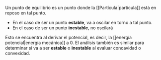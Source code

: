 
Un punto de equilibrio es un punto donde la [[Partícula|partícula]] está en reposo en tal punto. 

- En el caso de ser un punto **estable**, va a oscilar en torno a tal punto. 
- En el caso de ser un punto **inestable**, no oscilará 

Esto se encuentra al derivar el potencial, es decir, la [[energía potencial|energía mecánica]] a $0$. El análisis también es similar para determinar si va a ser **estable** o **inestable** al evaluar concavidad o convexidad.  
